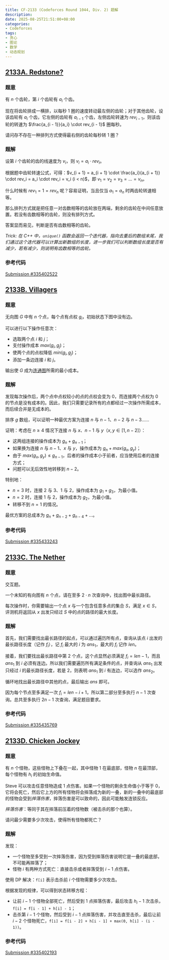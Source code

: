 ```yaml
---
title: CF-2133 (Codeforces Round 1044, Div. 2) 题解
description: 
date: 2025-08-25T21:51:00+08:00
categories:
- Codeforces
tags:
- 贪心
- 图论
- 数学
- 动态规划
---
```


## [2133A. Redstone?](https://codeforces.com/contest/2133/problem/A)

### 题意

有 $n$ 个齿轮，第 $i$ 个齿轮有 $a_i$ 个齿。

现在将齿轮排成一横排，以每秒 $1$ 圈的速度转动最左侧的齿轮；对于其他齿轮，设该齿轮有 $a_i$ 个齿，它左侧的齿轮有 $a_{i - 1}$ 个齿，左侧齿轮转速为 $rev_{i - 1}$，则该齿轮的转速为 $\frac{a_{i - 1}}{a_i} \cdot rev_{i - 1}$ 圈每秒。

请问存不存在一种排列方式使得最右侧的齿轮每秒转 $1$ 圈？

### 题解

设第 $i$ 个齿轮的齿的线速度为 $v_i$，则 $v_i = a_i \cdot rev_i$。

根据题中齿轮转速公式，可得：$v_{i + 1} = a_{i + 1} \cdot \frac{a_i}{a_{i + 1}} \cdot rev_i = a_i \cdot rev_i = v_i (i < n)$，即 $v_1 = v_2 = v_3 = \dots = v_n$。

什么时候有 $rev_1 = 1 = rev_n$ 呢？容易证明，当且仅当 $a_1 = a_n$ 时两齿轮转速相等。

那么排列方式就是把任意一对齿数相等的齿轮放在两端，剩余的齿轮在中间任意放置。若没有齿数相等的齿轮，则没有排列方式。

答案显而易见，判断是否有齿数相等的齿轮。

*Trick: 在 C++ 中，`unique()` 函数会返回一个迭代器，指向去重后的数组末尾，我们通过这个迭代器可以计算出新数组的长度，进一步我们可以判断数组长度是否有减少，若有减少，则说明有齿数相等的齿轮。*

### 参考代码

[Submission #335402522](https://codeforces.com/contest/2133/submission/335402522)

## [2133B. Villagers](https://codeforces.com/contest/2133/problem/B)

### 题意

无向图 $G$ 中有 $n$ 个点，每个点有点权 $g_i$，初始状态下图中没有边。

可以进行以下操作任意次：

- 选取两个点 $i$ 和 $j$；
- 支付操作成本 $max(g_i, g_j)$；
- 使两个点的点权降低 $min(g_i, g_j)$；
- 添加一条边连接 $i$ 和 $j$。

输出使 $G$ 成为[连通图](https://oi-wiki.org/graph/concept/#无向图)所需的最小成本。

### 题解

发现每次操作后，两个点中点权较小的点的点权会变为 $0$，而连接两个点权为 $0$ 的节点是没有成本的。因此，我们只需要记录所有的点都经过一次操作所需成本，而后续合并是无成本的。

排序 $g$ 数组，可以证明一种最优方案为连接 $n$ 与 $n - 1$、$n - 2$ 与 $n - 3$……

证明：考虑在 $n \geq 4$ 情况下连接 $n$ 与 $x$、$n - 1$ 与 $y$（$x, y \in [1, n - 2]$）：

- 这两组连接的操作成本为 $g_n + g_{n - 1}$；
- 如果换为连接 $n$ 与 $n - 1$、$x$ 与 $y$，操作成本为 $g_n + max(g_x, g_y)$；
- 由于 $max(g_x, g_y) \leq g_{n - 1}$，后者的操作成本小于前者，应当使用后者的连接方式；
- 问题可以无后效性地转移到 $n - 2$。

特别地：

- $n = 3$ 时，连接 $2$ 与 $3$、$1$ 与 $2$，操作成本为 $g_1 + g_3$，为最小值。
- $n = 2$ 时，连接 $1$ 与 $2$，操作成本为 $g_2$，为最小值。
- 转移不到 $n = 1$ 的情况。

最优方案的总成本为 $g_n + g_{n - 2} + g_{n - 4} + \dots$。

### 参考代码

[Submission #335433243](https://codeforces.com/contest/2133/submission/335433243)

## [2133C. The Nether](https://codeforces.com/contest/2133/problem/C)

### 题意

交互题。

一个未知的有向图有 $n$ 个点，请在至多 $2 \cdot n$ 次查询中，找出图中最长路径。

每次操作时，你需要输出一个点 $x$ 与一个包含任意多点的集合 $S$，满足 $x \in S$，评测机将返回从 $x$ 出发只经过 $S$ 中的点的路径的最大长度。

### 题解

首先，我们需要找出最长路径的起点，可以通过遍历所有点，查询从该点 $i$ 出发的最长路径长度（记作 $f_i$），记 $f_i$ 最大的 $i$ 为 $ans_1$，最大的 $f_i$ 记作 $len$。

接着，我们要找出最长路径中第 $2$ 个点，这个点显然必须满足 $f_i = len - 1$，而且 $ans_1$ 到 $i$ 必须有连边。所以我们需要遍历所有满足条件的点，并查询从 $ans_1$ 出发只经过 $i$ 的最长路径长度，若是 $2$，则表明 $ans_1$ 到 $i$ 有连边，可以选作 $ans_2$。

循环地找出最长路径中其他的点，最后输出 $ans$ 即可。

因为每个节点至多满足一次 $f_i = len - i + 1$，所以第二部分至多执行 $n - 1$ 次查询。总共至多执行 $2n - 1$ 次查询，满足题目要求。

### 参考代码

[Submission #335435769](https://codeforces.com/contest/2133/submission/335435769)

## [2133D. Chicken Jockey](https://codeforces.com/contest/2133/problem/D)

### 题意

有 $n$ 个怪物，这些怪物上下叠在一起，其中怪物 $1$ 在最底部，怪物 $n$ 在最顶部，每个怪物有 $h_i$ 的初始生命值。

Steve 可以攻击任意怪物造成 $1$ 点伤害。如果一个怪物的剩余生命值小于等于 $0$，它将会死亡，然后它上方的所有怪物将会摔落成为新的一叠，新的一叠中的最底部的怪物会受到*摔落伤害*，摔落伤害是可以致命的，因此可能触发连锁反应。

*摔落伤害*：等同于其在摔落前压着的怪物数（被击杀的那个也算）。

请问最少需要多少次攻击，使得所有怪物都死亡？

### 题解

发现：

- 一个怪物至多受到一次摔落伤害，因为受到摔落伤害说明它是一叠的最底部，不可能再摔落了；
- 怪物 $i$ 有两种方式死亡：直接击杀或者摔落受到 $i - 1$ 点伤害。

使用 DP 解决：`f[i]` 表示击杀前 $i$ 个怪物需要多少次攻击。

根据发现的规律，可以得到状态转移方程：

- 让前 $i - 1$ 个怪物全部死亡，然后受到 $1$ 点摔落伤害，最后攻击 $h_i - 1$ 次击杀，`f[i] = f[i - 1] + h[i] - 1`；
- 击杀第 $i - 1$ 个怪物，然后受到 $i - 1$ 点摔落伤害，并攻击直至击杀，最后让前 $i - 2$ 个怪物死亡，`f[i] = f[i - 2] + h[i - 1] + max(0, h[i] - (i - 1))`。

### 参考代码

[Submission #335402193](https://codeforces.com/contest/2133/submission/335402193)
